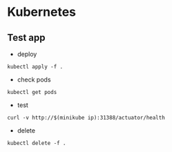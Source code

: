 # Kubernetes

## __Test app__

- deploy
```
kubectl apply -f . 
```

- check pods
```
kubectl get pods 
```

- test
```
curl -v http://$(minikube ip):31388/actuator/health
```

- delete
```
kubectl delete -f .
```
